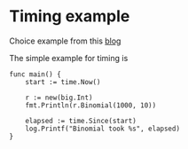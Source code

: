 # Timing example

Choice example from this [blog](https://coderwall.com/p/cp5fya/measuring-execution-time-in-go)

The simple example for timing is

```
func main() {
    start := time.Now()

    r := new(big.Int)
    fmt.Println(r.Binomial(1000, 10))

    elapsed := time.Since(start)
    log.Printf("Binomial took %s", elapsed)
}
```
